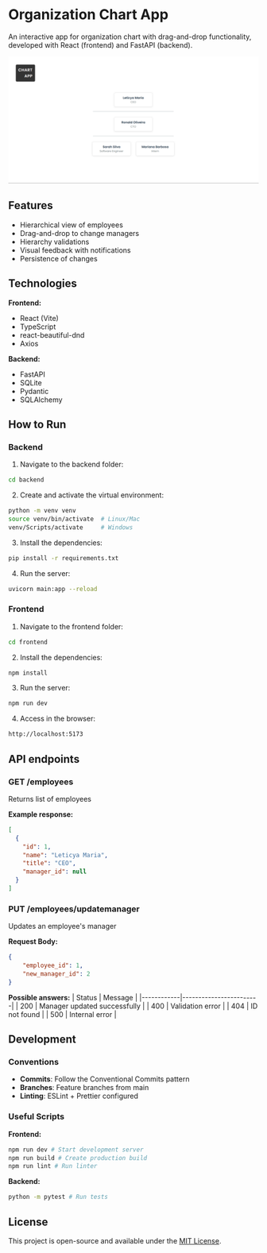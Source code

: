 # Organization Chart App

An interactive app for organization chart with drag-and-drop functionality, developed with React (frontend) and FastAPI (backend).

![Organization Chart App Demo](frontend/public/chartsapp.png)

## Features

- Hierarchical view of employees
- Drag-and-drop to change managers
- Hierarchy validations
- Visual feedback with notifications
- Persistence of changes

## Technologies

**Frontend:**
 - React (Vite)
 - TypeScript
 - react-beautiful-dnd
 - Axios

**Backend:**
 - FastAPI
 - SQLite
 - Pydantic
 - SQLAlchemy

## How to Run

### Backend

1. Navigate to the backend folder:
```bash
cd backend
```

2. Create and activate the virtual environment:
```bash
python -m venv venv
source venv/bin/activate  # Linux/Mac
venv/Scripts/activate     # Windows
```

3. Install the dependencies:
```bash
pip install -r requirements.txt
```

4. Run the server:
```bash
uvicorn main:app --reload
```

### Frontend
1. Navigate to the frontend folder:
```bash
cd frontend
```

2. Install the dependencies:
```bash
npm install
```

3. Run the server:
```bash
npm run dev
```

4. Access in the browser:
```bash
http://localhost:5173
```

## API endpoints

### GET /employees
Returns list of employees

**Example response:**
```json
[
  {
    "id": 1,
    "name": "Leticya Maria",
    "title": "CEO",
    "manager_id": null
  }
]
```

### PUT /employees/updatemanager
Updates an employee's manager

**Request Body:**
```json
{
    "employee_id": 1,
    "new_manager_id": 2
}
```

**Possible answers:**
| Status      | Message               |
|------------|------------------------|
| 200        | Manager updated successfully |
| 400        | Validation error |
| 404        | ID not found |
| 500        | Internal error |

## Development

### Conventions

- **Commits**: Follow the Conventional Commits pattern
- **Branches**: Feature branches from main
- **Linting**: ESLint + Prettier configured

### Useful Scripts

**Frontend:**
```bash
npm run dev # Start development server
npm run build # Create production build
npm run lint # Run linter
```

**Backend:**
```bash
python -m pytest # Run tests
```

## **License**

This project is open-source and available under the [MIT License](LICENSE).